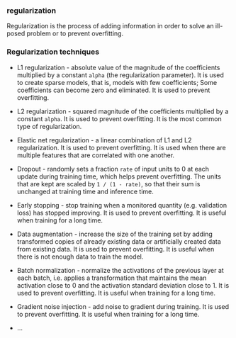 ### regularization

Regularization is the process of adding information in order to solve an ill-posed problem or to prevent overfitting.

### Regularization techniques

- L1 regularization - absolute value of the magnitude of the coefficients multiplied by a constant `alpha` (the regularization parameter). It is used to create sparse models, that is, models with few coefficients; Some coefficients can become zero and eliminated. It is used to prevent overfitting.
- L2 regularization - squared magnitude of the coefficients multiplied by a constant `alpha`. It is used to prevent overfitting. It is the most common type of regularization.

- Elastic net regularization - a linear combination of L1 and L2 regularization. It is used to prevent overfitting. It is used when there are multiple features that are correlated with one another.

- Dropout - randomly sets a fraction `rate` of input units to 0 at each update during training time, which helps prevent overfitting. The units that are kept are scaled by `1 / (1 - rate)`, so that their sum is unchanged at training time and inference time.

- Early stopping - stop training when a monitored quantity (e.g. validation loss) has stopped improving. It is used to prevent overfitting. It is useful when training for a long time.

- Data augmentation - increase the size of the training set by adding transformed copies of already existing data or artificially created data from existing data. It is used to prevent overfitting. It is useful when there is not enough data to train the model.

- Batch normalization - normalize the activations of the previous layer at each batch, i.e. applies a transformation that maintains the mean activation close to 0 and the activation standard deviation close to 1. It is used to prevent overfitting. It is useful when training for a long time.

- Gradient noise injection - add noise to gradient during training. It is used to prevent overfitting. It is useful when training for a long time.
- ...
